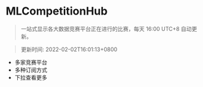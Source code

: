 # MLCompetitionHub

> 一站式显示各大数据竞赛平台正在进行的比赛，每天 16:00 UTC+8 自动更新。
  
> 更新时间: 2022-02-02T16:01:13+0800 

* 多家竞赛平台
* 多种订阅方式
* 下拉查看更多